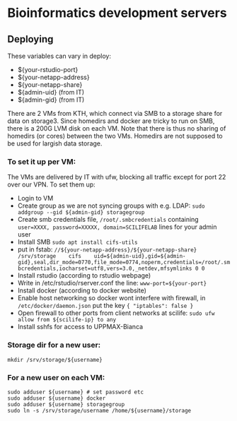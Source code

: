 # Bioinformatics development servers

## Deploying

These variables can vary in deploy:
- ${your-rstudio-port}
- ${your-netapp-address}
- ${your-netapp-share}
- ${admin-uid} (from IT)
- ${admin-gid} (from IT)

There are 2 VMs from KTH, which connect via SMB to a storage share for data on storage3. Since homedirs and docker are tricky to run on SMB,
there is a 200G LVM disk on each VM. Note that there is thus no sharing of homedirs (or cores) between the two VMs. Homedirs are not supposed to
be used for largish data storage.

### To set it up per VM:
The VMs are delivered by IT with ufw, blocking all traffic except for port 22 over our VPN. To set them up:

- Login to VM
- Create group as we are not syncing groups with e.g. LDAP: `sudo addgroup --gid ${admin-gid} storagegroup`
- Create smb credentials file, `/root/.smbcredentials` containing `user=XXXX, password=XXXXX, domain=SCILIFELAB` lines for your admin user
- Install SMB `sudo apt install cifs-utils`
- put in fstab:
  `//${your-netapp-address}/${your-netapp-share} 	/srv/storage	cifs    uid=${admin-uid},gid=${admin-gid},seal,dir_mode=0770,file_mode=0774,noperm,credentials=/root/.smbcredentials,iocharset=utf8,vers=3.0,_netdev,mfsymlinks 0 0`
- Install rstudio (according to rstudio webpage)
- Write in /etc/rstudio/rserver.conf the line: `www-port=${your-port}`
- Install docker (according to docker website)
- Enable host networking so docker wont interfere with firewall, in `/etc/docker/daemon.json` put the key `{ "iptables": false }`
- Open firewall to other ports from client networks at scilife: `sudo ufw allow from ${scilife-ip} to any`
- Install sshfs for access to UPPMAX-Bianca


### Storage dir for a new user:
```
mkdir /srv/storage/${username}
```

### For a new user on each VM:
```
sudo adduser ${username} # set password etc
sudo adduser ${username} docker
sudo adduser ${username} storagegroup
sudo ln -s /srv/storage/username /home/${username}/storage
```
